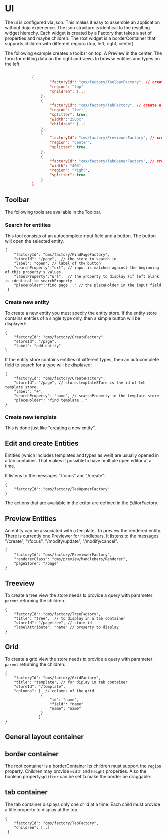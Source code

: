 # UI


The ui is configured via json. This makes it easy to assemble an application without dojo experience.
The json structure is identical to the resulting widget hierachy. Each widget is created by a Factory that takes a set of properties and maybe children.
The root widget is a borderContainer that supports children with different regions (top, left, right, center).

The following example creates a toolbar on top. A Preview in the center. The form for editing data on the right and views to browse entities and types on the left.
```json

            {
                    "factoryId": "cms/factory/ToolbarFactory", // creates a toolbar on top
                    "region": "top",
                    "children": [..]
                },
                {
                    "factoryId": "cms/factory/TabFactory", // create a tabContainer providing trees and grids to browse entities
                    "region": "left",
                    "splitter": true,
                    "width":"250px",
                    "children": [..]
                },
                {
                    "factoryId": "cms/factory/PreviewerFactory", // creates the previewer
                    "region": "center",
                    "splitter": true
                },
                {
                    "factoryId": "cms/factory/TabOpenerFactory", // creates the forms to edit entities. multiple forms can be opened in parallel.
                    "width": "40%",
                    "region": "right",
                    "splitter": true
                }
            }

```


## Toolbar

The following tools are available in the Toolbar.

### Search for entities

This tool consists of an autocomplete input field and a button. The button will open the selected entity.

    {
        "factoryId": "cms/factory/FindPageFactory",
        "storeId": "/page",  // the store to search in
        "label": "open", // label of the button
        "searchProperty":"url", // input is matched against the beginning of this property's values.
        "labelProperty":"url",  // the property to display (if left blank is identical to searchProperty
        "placeHolder":"find page .." // the placeHolder in the input field
     }

### Create new entity

To create a new entity you must specify the entity store. If the entity store contains entities of a single type only, then a simple button
will be displayed:

    {
        "factoryId": "cms/factory/CreateFactory",
        "storeId": "/page",
        "label": "add entity"
    }

If the entity store contains entities of different types, then an autocomplete field to search for a type will be displayed:

    {
        "factoryId": "cms/factory/CreateFactory",
        "storeId": "/page", // store.templateSTore is the id of teh template store.
        "label": "+",
        "searchProperty": "name", // searchProperty in the template store
        "placeHolder": "find template .."
    }

### Create new template

This is done just like "creating a new entity".


## Edit and create Entities

Entities (which includes templates and types as well) are usually opened in a tab container. That makes it possible to have multiple open editor at a time.

It listens to the messages "/focus" and "/create".

    {
        "factoryId": "cms/factory/TabOpenerFactory"
    }

The actions that are available in the editor are defined in the EditorFactory.


## Preview Entities

An entity can be associated with a template. To preview the rendered entity. There is currently one Previewer for Handlebars. It listens to
the messages "/create", "/focus", "/modify/update", "/modify/cancel".

    {
        "factoryId": "cms/factory/PreviewerFactory",
        "rendererClass": "cms/preview/handlebars/Renderer",
        "pageStore": "/page"
    }


## Treeview

To create a tree view the store needs to provide a query with parameter `parent` returning the children.


    {
        "factoryId": "cms/factory/TreeFactory",
        "title": "tree",  // to display in a tab container
        "storeId": "/pagetree", // store id
        "labelAttribute": "name" // property to display
    }

## Grid

To create a grid view the store needs to provide a query with parameter `parent` returning the children.


    {
        "factoryId": "cms/factory/GridFactory",
        "title": "template", // for diplay in tab container
        "storeId": "/template",
        "columns": [  // columns of the grid
                    {
                        "id": "name",
                        "field": "name",
                        "name": "name"
                    }
                   ]
    }

## General layout container

## border container

The root container is a borderContainer Its children must support the `region` property. Children may provide `width` and `height` properties. Also
the boolean property`splitter` can be set to make the border be draggable.

## tab container

The tab container displays only one child at a time. Each child must provide a title property to display at the top.


    {
        "factoryId": "cms/factory/TabFactory",
        "children": [..]
     }

